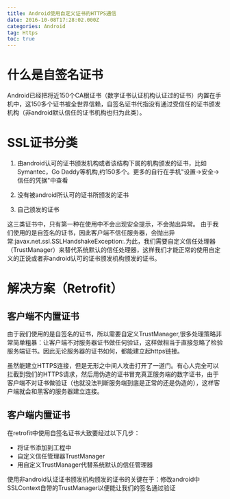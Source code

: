 ```yaml
---
title: Android使用自定义证书的HTTPS通信
date: 2016-10-08T17:28:02.000Z
categories: Android
tag: Https
toc: true
---
```


# 什么是自签名证书

Android已经把将近150个CA根证书（数字证书认证机构认证过的证书）内置在手机中，这150多个证书被全世界信赖，自签名证书代指没有通过受信任的证书颁发机构（非android默认信任的证书机构也归为此类）。

# SSL证书分类

1. 由android认可的证书颁发机构或者该结构下属的机构颁发的证书，比如Symantec，Go Daddy等机构,约150多个。更多的自行在手机"设置->安全->信任的凭据"中查看

2. 没有被android所认可的证书所颁发的证书

3. 自己颁发的证书

<!-- more -->

这三类证书中，只有第一种在使用中不会出现安全提示，不会抛出异常。 由于我们使用的是自签名的证书，因此客户端不信任服务器，会抛出异常:javax.net.ssl.SSLHandshakeException:.为此，我们需要自定义信任处理器（TrustManager）来替代系统默认的信任处理器，这样我们才能正常的使用自定义的正说或者非android认可的证书颁发机构颁发的证书。

# 解决方案（Retrofit）

## 客户端不内置证书

由于我们使用的是自签名的证书，所以需要自定义TrustManager,很多处理策略非常简单粗暴：让客户端不对服务器证书做任何验证，这样做相当于直接忽略了检验服务端证书。因此无论服务器的证书如何，都能建立起https链接。

虽然能建立HTTPS连接，但是无形之中间人攻击打开了一道门。有心人完全可以拦截到我们的HTTPS请求，然后用伪造的证书冒充真正服务端的数字证书，由于客户端不对证书做验证（也就没法判断服务端到底是正常的还是伪造的），这样客户端就会和黑客的服务器建立连接。

## 客户端内置证书

在retrofit中使用自签名证书大致要经过以下几步：

- 将证书添加到工程中
- 自定义信任管理器TrustManager
- 用自定义TrustManager代替系统默认的信任管理器

使用非android认证证书颁发机构颁发的证书的关键在于：修改android中SSLContext自带的TrustManager以便能让我们的签名通过验证

